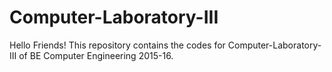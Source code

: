 # Computer-Laboratory-III

Hello Friends!
This repository contains the codes for Computer-Laboratory-III of BE Computer Engineering 2015-16.
